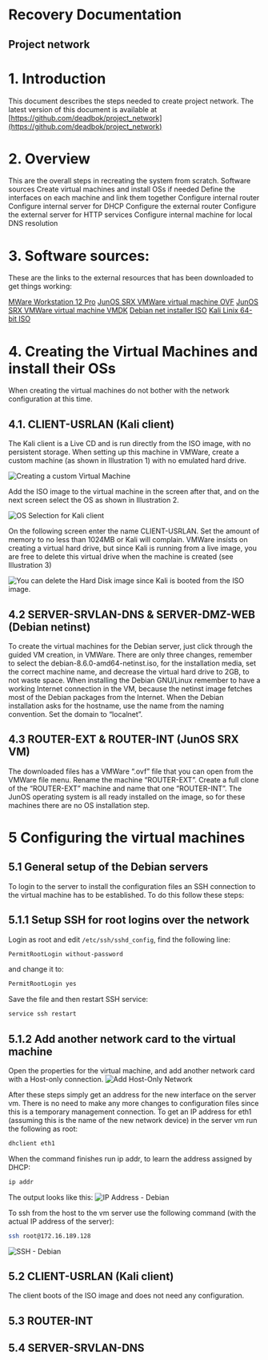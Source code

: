 # Recovery Documentation
## Project network

# 1.  Introduction

This document describes the steps needed to create project network. The latest version of this document is available at [https://github.com/deadbok/project_network](https://github.com/deadbok/project_network)

# 2.  Overview

This are the overall steps in recreating the system from scratch.
Software sources
Create virtual machines and install OSs if needed
Define the interfaces on each machine and link them together
Configure internal router
Configure internal server for DHCP
Configure the external router
Configure the external server for HTTP services
Configure internal machine for local DNS resolution

# 3.  Software sources:

These are the links to the external resources that has been downloaded to get things working:

[MWare Workstation 12 Pro](http://www.vmware.com/products/workstation/workstation-evaluation.html)
[JunOS SRX VMWare virtual machine OVF](https://fronter.com/eal/links/files.phtml/2080432588$548107012$/1st+Semester/Data+Communication/Software/junos-vsrx-12.1X47-D15.4-domestic.ovf)
[JunOS SRX VMWare virtual machine VMDK](https://fronter.com/eal/links/files.phtml/2080432588$548107012$/1st+Semester/Data+Communication/Software/junos-vsrx-12.1X47-D15.4-domestic-disk1.vmdk)
[Debian net installer ISO](http://cdimage.debian.org/debian-cd/8.6.0/amd64/iso-cd/debian-8.6.0-amd64-netinst.iso)
[Kali Linix 64-bit ISO](http://cdimage.kali.org/kali-2016.2/kali-linux-2016.2-amd64.iso)

# 4.  Creating the Virtual Machines and install their OSs

When creating the virtual machines do not bother with the network configuration at this time.

## 4.1.  CLIENT-USRLAN (Kali client)

The Kali client is a Live CD and is run directly from the ISO image, with no persistent storage. When setting up this machine in VMWare, create a custom machine (as shown in Illustration 1) with no emulated hard drive.

![Creating a custom Virtual Machine](../images/vmware-custom-vm.png)

Add the ISO image to the virtual machine in the screen after that, and on the next screen select the OS as shown in Illustration 2.

![OS Selection for Kali client](../images/vmware-custom-OS.png)

On the following screen enter the name CLIENT-USRLAN. Set the amount of memory to no less than 1024MB or Kali will complain. VMWare insísts on creating a virtual hard drive, but since Kali is running from a live image, you are free to delete this virtual drive when the machine is created (see Illustration 3)

![You can delete the Hard Disk image since Kali is booted from the ISO image.](../images/vmware-client-delete-hd.png)

## 4.2  SERVER-SRVLAN-DNS & SERVER-DMZ-WEB (Debian netinst)

To create the virtual machines for the Debian server, just click through the guided VM creation, in VMWare. There are only three changes, remember to select the debian-8.6.0-amd64-netinst.iso, for the installation media, set the correct machine name, and decrease the virtual hard drive to 2GB, to not waste space.
When installing the Debian GNU/Linux remember to have a working Internet connection in the VM, because the netinst image fetches most of the Debian packages from the Internet. When the Debian installation asks for the hostname, use the name from the naming convention. Set the domain to “localnet”.

## 4.3  ROUTER-EXT & ROUTER-INT (JunOS SRX VM)

The downloaded files has a VMWare “.ovf” file that you can open from the VMWare file menu. Rename the machine “ROUTER-EXT”. Create a full clone of the “ROUTER-EXT” machine and name that one “ROUTER-INT”. The JunOS operating system is all ready installed on the image, so for these machines there are no OS installation step.

# 5  Configuring the virtual machines

## 5.1  General setup of the Debian servers

To login to the server to install the configuration files an SSH connection to the virtual machine has to be established. To do this follow these steps:

## 5.1.1  Setup SSH for root logins over the network

Login as root and edit `/etc/ssh/sshd_config`, find the following line:
```bash
PermitRootLogin without-password
```
and change it to:
```bash
PermitRootLogin yes
```
Save the file and then restart SSH service:
```bash
service ssh restart
```

## 5.1.2  Add another network card to the virtual machine

Open the properties for the virtual machine, and add another network card with a Host-only connection.
![Add Host-Only Network](../images/vmware-add-host-only-net.png)

After these steps simply get an address for the new interface on the server vm. There is no need to make any more changes to configuration files since this is a temporary management connection.
To get an IP address for eth1 (assuming this is the name of the new network device) in the server vm run the following as root:
```bash
dhclient eth1
```
When the command finishes run ip addr, to learn the address assigned by DHCP:
```bash
ip addr
```
The output looks like this:
![IP Address - Debian](../images/debian-ip-addr.png)

To ssh from the host to the vm server use the following command (with the actual IP address of the server):
```bash
ssh root@172.16.189.128
```
![SSH - Debian](../images/ssh-host-to-debian-server.png)

## 5.2  CLIENT-USRLAN (Kali client)

The client boots of the ISO image and does not need any configuration.

## 5.3  ROUTER-INT

## 5.4  SERVER-SRVLAN-DNS
